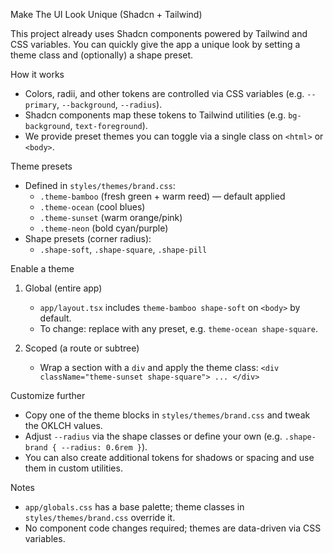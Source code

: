 Make The UI Look Unique (Shadcn + Tailwind)

This project already uses Shadcn components powered by Tailwind and CSS variables. You can quickly give the app a unique look by setting a theme class and (optionally) a shape preset.

How it works
- Colors, radii, and other tokens are controlled via CSS variables (e.g. `--primary`, `--background`, `--radius`).
- Shadcn components map these tokens to Tailwind utilities (e.g. `bg-background`, `text-foreground`).
- We provide preset themes you can toggle via a single class on `<html>` or `<body>`.

Theme presets
- Defined in `styles/themes/brand.css`:
  - `.theme-bamboo` (fresh green + warm reed) — default applied
  - `.theme-ocean` (cool blues)
  - `.theme-sunset` (warm orange/pink)
  - `.theme-neon` (bold cyan/purple)
- Shape presets (corner radius):
  - `.shape-soft`, `.shape-square`, `.shape-pill`

Enable a theme
1) Global (entire app)
   - `app/layout.tsx` includes `theme-bamboo shape-soft` on `<body>` by default.
   - To change: replace with any preset, e.g. `theme-ocean shape-square`.

2) Scoped (a route or subtree)
   - Wrap a section with a `div` and apply the theme class:
     `<div className="theme-sunset shape-square"> ... </div>`

Customize further
- Copy one of the theme blocks in `styles/themes/brand.css` and tweak the OKLCH values.
- Adjust `--radius` via the shape classes or define your own (e.g. `.shape-brand { --radius: 0.6rem }`).
- You can also create additional tokens for shadows or spacing and use them in custom utilities.

Notes
- `app/globals.css` has a base palette; theme classes in `styles/themes/brand.css` override it.
- No component code changes required; themes are data-driven via CSS variables.
